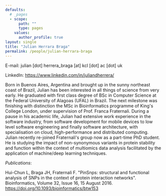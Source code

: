 ```yaml
---
defaults:
  # _pages
  - scope:
      path: ""
      type: pages
    values:
      author_profile: true
layout: single
title: "Julian Herrara Braga"
permalink: /people/julian-herrara-braga
---
```


E-mail: julian [dot] herrera_braga [at] kcl [dot] ac [dot] uk

LinkedIn: <https://www.linkedin.com/in/juliandherrera/>

Born in Buenos Aires, Argentina and brought up in the sunny northeast coast of Brazil, Julian has been interested in all things of science from very early. He graduated with first class degree of BSc in Computer Science at the Federal University of Alagoas (UFAL) in Brazil. The next milestone was finishing with distinction the MSc in Bioinformatics programme of King's College London, under supervision of Prof. Franca Fraternali. During a pause in his academic life, Julian had extensive work experience in the software industry, from software development for mobile devices to low level software engineering and finally software architecture, with specialisation on cloud, high-performance and distributed computing. Julian recently re-joined Fraternali's group now as a part-time PhD student. He is studying the impact of non-synonymous variants in protein stability and function within the context of multiomics data analysis facilitated by the application of machine/deep learning techniques.

*Publications*:

Hui-Chun L, Braga JH, Fraternali F. "PinSnps: structural and functional analysis of SNPs in the context of protein interaction networks". Bioinformatics, Volume 32, Issue 16, 15 August 2016. <https://doi.org/10.1093/bioinformatics/btw153>

